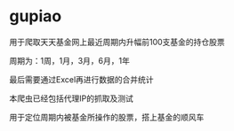 # gupiao

用于爬取天天基金网上最近周期内升幅前100支基金的持仓股票

周期为：1周，1月，3月，6月，1年

最后需要通过Excel再进行数据的合并统计

本爬虫已经包括代理IP的抓取及测试

用于定位周期内被基金所操作的股票，搭上基金的顺风车
